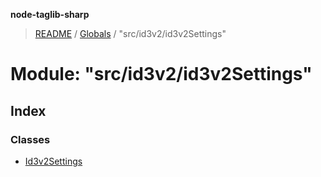 **node-taglib-sharp**

> [README](../README.md) / [Globals](../globals.md) / "src/id3v2/id3v2Settings"

# Module: "src/id3v2/id3v2Settings"

## Index

### Classes

* [Id3v2Settings](../classes/_src_id3v2_id3v2settings_.id3v2settings.md)
